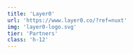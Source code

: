 ```yaml
---
title: 'Layer0'
url: 'https://www.layer0.co/?ref=nuxt'
img: 'layer0-logo.svg'
tier: 'Partners'
class: 'h-12'
---
```

